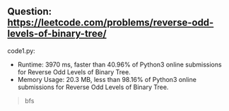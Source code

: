 ## Question: https://leetcode.com/problems/reverse-odd-levels-of-binary-tree/

code1.py:
* Runtime: 3970 ms, faster than 40.96% of Python3 online submissions for Reverse Odd Levels of Binary Tree.
* Memory Usage: 20.3 MB, less than 98.16% of Python3 online submissions for Reverse Odd Levels of Binary Tree.
> bfs